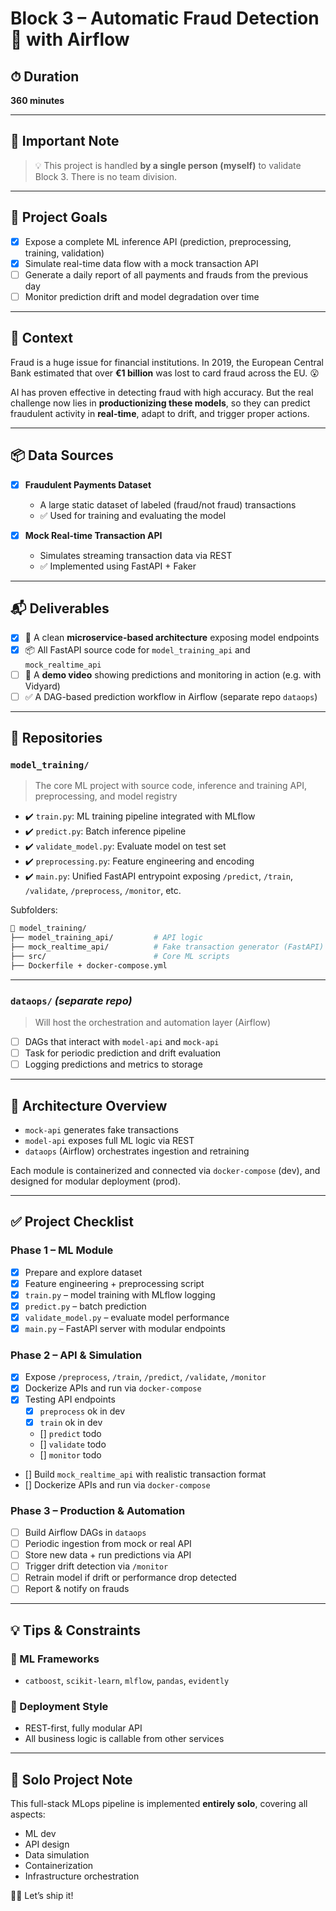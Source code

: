 # Block 3 – Automatic Fraud Detection 🥷 with Airflow

## ⏱ Duration
**360 minutes**

---

## 🔔 Important Note

> 💡 This project is handled **by a single person (myself)** to validate Block 3. There is no team division.

---

## 🎯 Project Goals

- [x] Expose a complete ML inference API (prediction, preprocessing, training, validation)
- [x] Simulate real-time data flow with a mock transaction API
- [ ] Generate a daily report of all payments and frauds from the previous day
- [ ] Monitor prediction drift and model degradation over time

---

## 📇 Context

Fraud is a huge issue for financial institutions. In 2019, the European Central Bank estimated that over **€1 billion** was lost to card fraud across the EU. 😮

AI has proven effective in detecting fraud with high accuracy. But the real challenge now lies in **productionizing these models**, so they can predict fraudulent activity in **real-time**, adapt to drift, and trigger proper actions.

---

## 📦 Data Sources

- [x] **Fraudulent Payments Dataset**
  - A large static dataset of labeled (fraud/not fraud) transactions
  - ✅ Used for training and evaluating the model

- [x] **Mock Real-time Transaction API**
  - Simulates streaming transaction data via REST
  - ✅ Implemented using FastAPI + Faker

---

## 📬 Deliverables

- [x] 📌 A clean **microservice-based architecture** exposing model endpoints
- [x] 📦 All FastAPI source code for `model_training_api` and `mock_realtime_api`
- [ ] 🎥 A **demo video** showing predictions and monitoring in action (e.g. with Vidyard)
- [ ] ✅ A DAG-based prediction workflow in Airflow (separate repo `dataops`)

---

## 🧱 Repositories

### `model_training/`
> The core ML project with source code, inference and training API, preprocessing, and model registry

- ✔️ `train.py`: ML training pipeline integrated with MLflow
- ✔️ `predict.py`: Batch inference pipeline
- ✔️ `validate_model.py`: Evaluate model on test set
- ✔️ `preprocessing.py`: Feature engineering and encoding
- ✔️ `main.py`: Unified FastAPI entrypoint exposing `/predict`, `/train`, `/validate`, `/preprocess`, `/monitor`, etc.

Subfolders:
```bash
📂 model_training/
├── model_training_api/         # API logic
├── mock_realtime_api/          # Fake transaction generator (FastAPI)
├── src/                        # Core ML scripts
├── Dockerfile + docker-compose.yml
```

---

### `dataops/` *(separate repo)*
> Will host the orchestration and automation layer (Airflow)

- [ ] DAGs that interact with `model-api` and `mock-api`
- [ ] Task for periodic prediction and drift evaluation
- [ ] Logging predictions and metrics to storage

---

## 🔌 Architecture Overview

- `mock-api` generates fake transactions
- `model-api` exposes full ML logic via REST
- `dataops` (Airflow) orchestrates ingestion and retraining

Each module is containerized and connected via `docker-compose` (dev), and designed for modular deployment (prod).

---

## ✅ Project Checklist

### Phase 1 – ML Module

* [x] Prepare and explore dataset
* [x] Feature engineering + preprocessing script
* [x] `train.py` – model training with MLflow logging
* [x] `predict.py` – batch prediction
* [x] `validate_model.py` – evaluate model performance
* [x] `main.py` – FastAPI server with modular endpoints

### Phase 2 – API & Simulation

* [x] Expose `/preprocess`, `/train`, `/predict`, `/validate`, `/monitor`
* [x] Dockerize APIs and run via `docker-compose`
* [x] Testing API endpoints
  *  [x] `preprocess` ok in dev
  *  [x] `train` ok in dev
  *  [] `predict` todo
  *  [] `validate` todo
  *  [] `monitor` todo
* [] Build `mock_realtime_api` with realistic transaction format
* [] Dockerize APIs and run via `docker-compose`

### Phase 3 – Production & Automation

* [ ] Build Airflow DAGs in `dataops`
* [ ] Periodic ingestion from mock or real API
* [ ] Store new data + run predictions via API
* [ ] Trigger drift detection via `/monitor`
* [ ] Retrain model if drift or performance drop detected
* [ ] Report & notify on frauds

---

## 💡 Tips & Constraints

### 🔧 ML Frameworks
- `catboost`, `scikit-learn`, `mlflow`, `pandas`, `evidently`

### 🔌 Deployment Style
- REST-first, fully modular API
- All business logic is callable from other services

---

## 👤 Solo Project Note

This full-stack MLops pipeline is implemented **entirely solo**, covering all aspects:
- ML dev
- API design
- Data simulation
- Containerization
- Infrastructure orchestration

🧑‍🚀 Let’s ship it!

